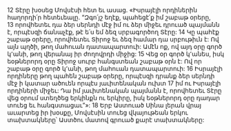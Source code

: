 12 Տէրը խօսեց Մովսէսի հետ եւ ասաց. «Իսրայէլի որդիներին հաղորդի՛ր հետեւեալը. “Զգո՛յշ եղէք, պահեցէ՛ք իմ շաբաթ օրերը, 13 որովհետեւ դա ձեր սերնդի մէջ իմ ու ձեր միջեւ դրուած պայմանն է, որպէսզի ճանաչէք, թէ ե՛ս եմ ձեզ սրբագործող Տէրը: 14 Կը պահէք շաբաթ օրերը, որովհետեւ Տիրոջ եւ ձեզ համար դա սրբութիւն է: Ով այն պղծի, թող մահուան դատապարտուի: Ամէն ոք, ով այդ օրը գործ կ՚անի, թող վերանայ իր ժողովրդի միջից: 15 Վեց օր գործ կ՚անես, իսկ եօթներորդ օրը Տիրոջ սուրբ հանգստեան շաբաթ օրն է: Ով որ շաբաթ օրը գործ կ՚անի, թող մահուան դատապարտուի: 16 Իսրայէլի որդիները թող պահեն շաբաթ օրերը, որպէսզի դրանք ձեր սերնդի մէջ ի կատար ածուեն որպէս յաւիտենական ուխտ 17 իմ ու Իսրայէլի որդիների միջեւ: Դա իմ յաւիտենական պայմանն է, որովհետեւ Տէրը վեց օրում ստեղծեց երկինքն ու երկիրը, իսկ եօթներորդ օրը դադար տուեց եւ հանգստացաւ”»:
18 Երբ Աստուած Սինա լերան վրայ աւարտեց իր խօսքը, Մովսէսին տուեց վկայութեան երկու տախտակները՝ Աստծու մատով գրուած քարէ տախտակները:
